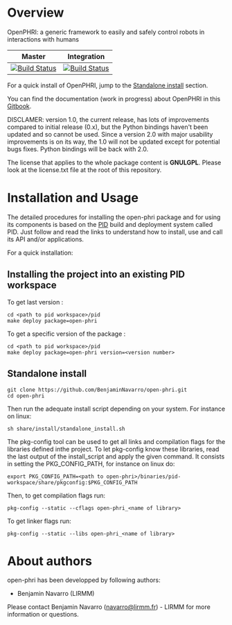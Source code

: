 
Overview
=========

OpenPHRI: a generic framework to easily and safely control robots in interactions with humans

| Master  | Integration  |
|:---:|:---:|
| [![Build Status](https://travis-ci.org/BenjaminNavarro/open-phri.svg?branch=master)](https://travis-ci.org/BenjaminNavarro/open-phri) |  [![Build Status](https://travis-ci.org/BenjaminNavarro/open-phri.svg?branch=integration)](https://travis-ci.org/BenjaminNavarro/open-phri)  |

For a quick install of OpenPHRI, jump to the [Standalone install](#standalone-install) section.

You can find the documentation (work in progress) about OpenPHRI in this [Gitbook](https://openphri.gitbook.io/core).

DISCLAMER: version 1.0, the current release, has lots of improvements compared to initial release (0.x), but the Python bindings haven't been updated and so cannot be used. Since a version 2.0 with major usability improvements is on its way, the 1.0 will not be updated except for potential bugs fixes. Python bindings will be back with 2.0.

The license that applies to the whole package content is **GNULGPL**. Please look at the license.txt file at the root of this repository.

Installation and Usage
=======================

The detailed procedures for installing the open-phri package and for using its components is based on the [PID](http://pid.lirmm.net/pid-framework/pages/install.html) build and deployment system called PID. Just follow and read the links to understand how to install, use and call its API and/or applications.

For a quick installation:

## Installing the project into an existing PID workspace

To get last version :
 ```
cd <path to pid workspace>/pid
make deploy package=open-phri
```

To get a specific version of the package :
 ```
cd <path to pid workspace>/pid
make deploy package=open-phri version=<version number>
```

## Standalone install
 ```
git clone https://github.com/BenjaminNavarro/open-phri.git
cd open-phri
```

Then run the adequate install script depending on your system. For instance on linux:
```
sh share/install/standalone_install.sh
```

The pkg-config tool can be used to get all links and compilation flags for the libraries defined inthe project. To let pkg-config know these libraries, read the last output of the install_script and apply the given command. It consists in setting the PKG_CONFIG_PATH, for instance on linux do:
```
export PKG_CONFIG_PATH=<path to open-phri>/binaries/pid-workspace/share/pkgconfig:$PKG_CONFIG_PATH
```

Then, to get compilation flags run:

```
pkg-config --static --cflags open-phri_<name of library>
```

To get linker flags run:

```
pkg-config --static --libs open-phri_<name of library>
```


About authors
=====================

open-phri has been developped by following authors: 
+ Benjamin Navarro (LIRMM)

Please contact Benjamin Navarro (navarro@lirmm.fr) - LIRMM for more information or questions.




